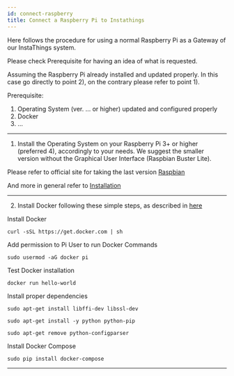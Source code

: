 ```yaml
---
id: connect-raspberry
title: Connect a Raspberry Pi to Instathings
---
```

Here follows the procedure for using a normal Raspberry Pi as a Gateway of our InstaThings system.

Please check Prerequisite for having an idea of what is requested. 

Assuming the Raspberry Pi already installed and updated properly. 
In this case go directly to point 2), on the contrary please refer to point 1).

Prerequisite:
1. Operating System (ver. … or higher) updated and configured properly
2. Docker
3. …

---
1) Install the Operating System on your Raspberry Pi 3+ or higher (preferred 4), accordingly to your needs. We suggest the smaller version without the Graphical User Interface (Raspbian Buster Lite).


Please refer to official site for taking the last version [Raspbian](https://www.raspberrypi.org/downloads/raspbian/)

And more in general refer to [Installation](https://www.raspberrypi.org/documentation/installation/)

---
2) Install Docker following these simple steps, as described in [here](https://dev.to/rohansawant/installing-docker-and-docker-compose-on-the-raspberry-pi-in-5-simple-steps-3mgl)


Install Docker
```
curl -sSL https://get.docker.com | sh
```


Add permission to Pi User to run Docker Commands

```
sudo usermod -aG docker pi
```


Test Docker installation

```
docker run hello-world 
```

Install proper dependencies 
```
sudo apt-get install libffi-dev libssl-dev

sudo apt-get install -y python python-pip

sudo apt-get remove python-configparser
```

Install Docker Compose
```
sudo pip install docker-compose
```

---

